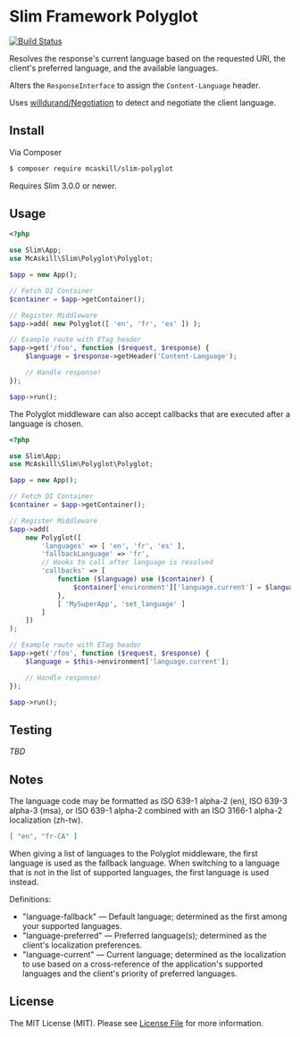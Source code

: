 # Slim Framework Polyglot

[![Build Status](https://travis-ci.org/mcaskill/Slim-Polyglot.svg?branch=master)](https://travis-ci.org/mcaskill/Slim-Polyglot)

Resolves the response's current language based on the requested URI, the client's preferred language, and the available languages.

Alters the `ResponseInterface` to assign the `Content-Language` header.

Uses [willdurand/Negotiation](https://github.com/willdurand/Negotiation) to detect and negotiate the client language.

## Install

Via Composer

``` bash
$ composer require mcaskill/slim-polyglot
```

Requires Slim 3.0.0 or newer.

## Usage

```php
<?php

use Slim\App;
use McAskill\Slim\Polyglot\Polyglot;

$app = new App();

// Fetch DI Container
$container = $app->getContainer();

// Register Middleware
$app->add( new Polyglot([ 'en', 'fr', 'es' ]) );

// Example route with ETag header
$app->get('/foo', function ($request, $response) {
	$language = $response->getHeader('Content-Language');

	// Handle response!
});

$app->run();
```

The Polyglot middleware can also accept callbacks that are executed after a language is chosen.

```php
<?php

use Slim\App;
use McAskill\Slim\Polyglot\Polyglot;

$app = new App();

// Fetch DI Container
$container = $app->getContainer();

// Register Middleware
$app->add(
	new Polyglot([
		'languages' => [ 'en', 'fr', 'es' ],
		'fallbackLanguage' => 'fr',
		// Hooks to call after language is resolved
		'callbacks' => [
			function ($language) use ($container) {
				$container['environment']['language.current'] = $language;
			},
			[ 'MySuperApp', 'set_language' ]
		]
	])
);

// Example route with ETag header
$app->get('/foo', function ($request, $response) {
	$language = $this->environment['language.current'];

	// Handle response!
});

$app->run();
```

## Testing

_TBD_

## Notes

The language code may be formatted as ISO 639-1 alpha-2 (en), ISO 639-3 alpha-3 (msa), or ISO 639-1 alpha-2 combined with an ISO 3166-1 alpha-2 localization (zh-tw).

```json
[ "en", "fr-CA" ]
```

When giving a list of languages to the Polyglot middleware, the first language is used as the fallback language. When switching to a language that is not in the list of supported languages, the first language is used instead.

Definitions:

- "language-fallback" — Default language; determined as the first
  among your supported languages.
- "language-preferred" — Preferred language(s); determined as the client's
  localization preferences.
- "language-current" — Current language; determined as the localization
  to use based on a cross-reference of the application's supported languages
  and the client's priority of preferred languages.

## License

The MIT License (MIT). Please see [License File](LICENSE.md) for more information.
